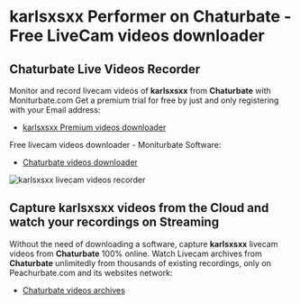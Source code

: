 # karlsxsxx Performer on Chaturbate - Free LiveCam videos downloader

## Chaturbate Live Videos Recorder

Monitor and record livecam videos of **karlsxsxx** from **Chaturbate** with Moniturbate.com
Get a premium trial for free by just and only registering with your Email address:
* [karlsxsxx Premium videos downloader](https://moniturbate.com/request-demo-licence-key.html)

Free livecam videos downloader - Moniturbate Software:
* [Chaturbate videos downloader](https://moniturbate.com/moniturbate-download-software.html)

![karlsxsxx livecam videos recorder](https://peachurnet.com/templates/moniturbate-software.png)


## Capture karlsxsxx videos from the Cloud and watch your recordings on Streaming

Without the need of downloading a software, capture **karlsxsxx** livecam videos from **Chaturbate** 100% online.
Watch Livecam archives from **Chaturbate** unlimitedly from thousands of existing recordings, only on Peachurbate.com and its websites network:
* [Chaturbate videos archives](https://peachurnet.com/)